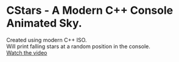 # CStars - A Modern C++ Console Animated Sky.
Created using modern C++ ISO.   
Will print falling stars at a random position in the console.  
[Watch the video](https://youtu.be/BgM65Hc16PU)
